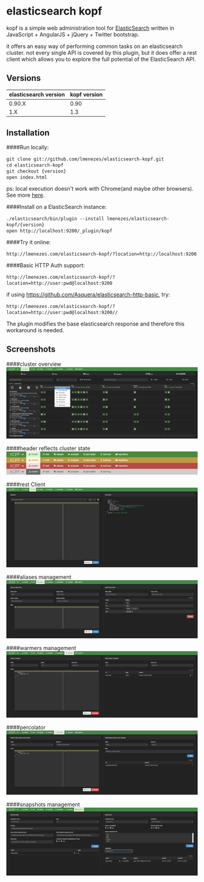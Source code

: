 elasticsearch kopf
=======================

kopf is a simple web administration tool for [ElasticSearch](http://elasticsearch.org) written in JavaScript + AngularJS + jQuery + Twitter bootstrap.

it offers an easy way of performing common tasks on an elasticsearch cluster. not every single API is covered by this plugin, but it does offer a rest client which allows you to explore the full potential of the ElasticSearch API.

Versions
------------

| elasticsearch version | kopf version |
| --------------------- | ------------ |
| 0.90.X                | 0.90         |
| 1.X                   | 1.3          |

Installation
------------


####Run locally:

    git clone git://github.com/lmenezes/elasticsearch-kopf.git
    cd elasticsearch-kopf
    git checkout {version}
    open index.html
    
ps: local execution doesn't work with Chrome(and maybe other browsers). See more [here](http://docs.angularjs.org/api/ng.directive:ngInclude).


####Install on a ElasticSearch instance:

    ./elasticsearch/bin/plugin --install lmenezes/elasticsearch-kopf/{version}
    open http://localhost:9200/_plugin/kopf
    

####Try it online:
```
http://lmenezes.com/elasticsearch-kopf/?location=http://localhost:9200
```

####Basic HTTP Auth support:
```
http://lmenezes.com/elasticsearch-kopf/?location=http://user:pwd@localhost:9200
```

if using https://github.com/Asquera/elasticsearch-http-basic, try:
```
http://lmenezes.com/elasticsearch-kopf/?location=http://user:pwd@localhost:9200//
```
The plugin modifies the base elasticsearch response and therefore this workaround is needed.

Screenshots
------------
####cluster overview
![cluster overview](imgs/cluster_view.png)

####header reflects cluster state
![cluster state](imgs/cluster_state.png)

####rest Client
![rest client](imgs/rest_client.png)

####aliases management
![aliases management](imgs/aliases.png)

####warmers management
![warmers management](imgs/warmer.png)

####percolator
![percolator](imgs/percolator.png)

####snapshots management
![snapshots management](imgs/snapshot.png)
